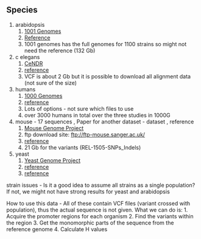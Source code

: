 ## Species
1. arabidopsis 
	1. [1001 Genomes](http://1001genomes.org/index.html)
	2. [Reference](https://www.arabidopsis.org/doc/portals/genAnnotation/gene_structural_annotation/ref_genome_sequence/11413)
	3. 1001 genomes has the full genomes for 1100 strains so might not need the reference (132 Gb)
2. c elegans 
	1. [CeNDR](https://www.elegansvariation.org/strain/)
	2. [reference](http://hgdownload.cse.ucsc.edu/downloads.html)
	3. VCF is about 2 Gb but it is possible to download all alignment data (not sure of the size)
3. humans 
	1. [1000 Genomes](http://www.internationalgenome.org/)
	2. [reference](http://hgdownload.cse.ucsc.edu/downloads.html)
	3. Lots of options - not sure which files to use
	4. over 3000 humans in total over the three studies in 1000G
4. mouse - 17 sequences , Paper for another dataset - dataset ,  reference​
	1. [Mouse Genome Project](http://www.nature.com/articles/sdata201675)
	2. ftp download site: ftp://ftp-mouse.sanger.ac.uk/
	3. [reference](http://hgdownload.cse.ucsc.edu/downloads.html)
	4. 21 Gb for the variants (REL-1505-SNPs_Indels)
5. yeast
	1. [Yeast Genome Project](http://www.yeastgenome.org/download-data/sequence)
	2. [reference](http://www.yeastgenome.org/download-data/sequence)
	3. [reference](http://hgdownload.cse.ucsc.edu/downloads.html)



strain issues - Is it a good idea to assume all strains as a single population? If not, we might not have strong results for yeast and arabidopsis

How to use this data - All of these contain VCF files (variant crossed with population), thus the actual sequence is not given. What we can do is:
    1. Acquire the promoter regions for each organism
    2. Find the variants within the region
    3. Get the monomorphic parts of the sequence from the reference genome
    4. Calculate H values